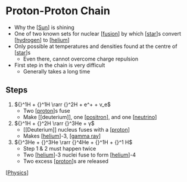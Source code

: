 # Proton-Proton Chain

- Why the [[Sun]] is shining
- One of two known sets for nuclear [[fusion]] by which [[star]]s convert [[hydrogen]] to [[helium]]
- Only possible at temperatures and densities found at the centre of [[star]]s
  - Even there, cannot overcome charge repulsion
- First step in the chain is very difficult
  - Generally takes a long time

## Steps

1. ${}^1H + {}^1H \rarr {}^2H + e^+ + v_e$
   - Two [[proton]]s fuse
   - Make [[deuterium]], one [[positron]], and one [[neutrino]]
2. ${}^1H + {}^2H \rarr {}^3He + γ$
   - [[Deuterium]] nucleus fuses with a [[proton]]
   - Makes [[helium]]-3, [[gamma ray]]
3. ${}^3He + {}^3He \rarr {}^4He + {}^1H + {}^1 H$
   - Step 1 & 2 must happen twice
   - Two [[helium]]-3 nuclei fuse to form [[helium]]-4
   - Two excess [[proton]]s are released

[[Physics]]

[//begin]: # "Autogenerated link references for markdown compatibility"
[Sun]: sun "Sun"
[fusion]: fusion "Fusion"
[star]: star "Star"
[hydrogen]: hydrogen "Hydrogen"
[helium]: helium "Helium"
[proton]: proton "Proton"
[positron]: positron "Positron"
[neutrino]: neutrino "Neutrino"
[gamma ray]: gamma-ray "Gamma Ray"
[Physics]: physics "Physics"
[//end]: # "Autogenerated link references"